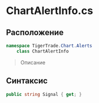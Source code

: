 
# ChartAlertInfo.cs
## Расположение
```csharp
namespace TigerTrade.Chart.Alerts  
    class ChartAlertInfo
```

> Описание

## Синтаксис
```csharp
public string Signal { get; }
```

